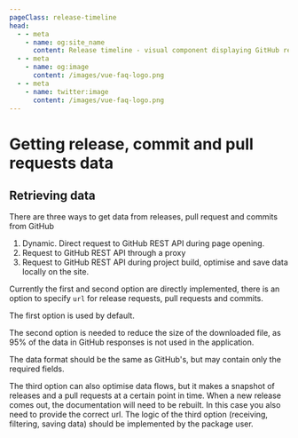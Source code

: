 ```yaml
---
pageClass: release-timeline
head:
  - - meta
    - name: og:site_name
      content: Release timeline - visual component displaying GitHub release timeline
  - - meta
    - name: og:image
      content: /images/vue-faq-logo.png
  - - meta
    - name: twitter:image
      content: /images/vue-faq-logo.png
---
```


# Getting release, commit and pull requests data

## Retrieving data

There are three ways to get data from releases, pull request and commits from GitHub

1. Dynamic. Direct request to GitHub REST API during page opening.
2. Request to GitHub REST API through a proxy
3. Request to GitHub REST API during project build, optimise and save data locally on the site.

Currently the first and second option are directly implemented, there is an option to specify `url` for release requests, pull requests and commits.

The first option is used by default.

The second option is needed to reduce the size of the downloaded file, as 95% of the data in GitHub responses is not used in the application.

The data format should be the same as GitHub's, but may contain only the required fields.

The third option can also optimise data flows, but it makes a snapshot of releases and a pull requests at a certain point in time. When a new release comes out, the documentation will need to be rebuilt. In this case you also need to provide the correct url. The logic of the third option (receiving, filtering, saving data) should be implemented by the package user.
